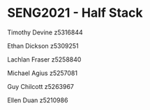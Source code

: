 # SENG2021 - Half Stack


Timothy Devine z5316844

Ethan Dickson z5309251

Lachlan Fraser z5258840

Michael Agius z5257081

Guy Chilcott z5263967

Ellen Duan z5210986

